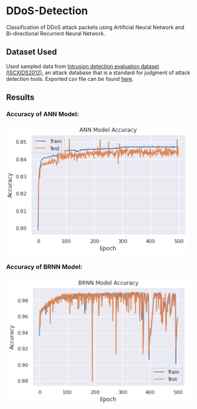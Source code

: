 # DDoS-Detection
Classification of DDoS attack packets using Artificial Neural Network and Bi-directional Recurrent Neural Network.

## Dataset Used
Used sampled data from [Intrusion detection evaluation dataset (ISCXIDS2012)](https://www.unb.ca/cic/datasets/ids.html), an attack database that is a standard for judgment of attack detection tools.
Exported csv file can be found [here](https://drive.google.com/drive/folders/1TezcYjJ2FRGeCQQ0BF5oWIXPoL3Ay9R2?usp=sharing).

## Results
### Accuracy of ANN Model:
![Accuracy_ANN](https://github.com/VichuVishwa26/DDoS-Detection/blob/master/Results/Accuracy_ANN.png)

### Accuracy of BRNN Model:
![Accuracy_BRNN ](https://github.com/VichuVishwa26/DDoS-Detection/blob/master/Results/Accuracy_BRNN%20.png)
